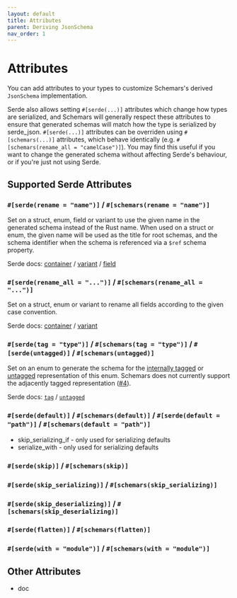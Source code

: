 ```yaml
---
layout: default
title: Attributes
parent: Deriving JsonSchema
nav_order: 1
---
```


<style>
h3 code {
    font-weight: bold;
}
</style>

# Attributes

You can add attributes to your types to customize Schemars's derived `JsonSchema` implementation.

Serde also allows setting `#[serde(...)]` attributes which change how types are serialized, and Schemars will generally respect these attributes to ensure that generated schemas will match how the type is serialized by serde_json. `#[serde(...)]` attributes can be overriden using `#[schemars(...)]` attributes, which behave identically (e.g. `#[schemars(rename_all = "camelCase")]`). You may find this useful if you want to change the generated schema without affecting Serde's behaviour, or if you're just not using Serde.

## Supported Serde Attributes

<div class="indented">

<h3 id="rename">

`#[serde(rename = "name")]` / `#[schemars(rename = "name")]`
</h3>

Set on a struct, enum, field or variant to use the given name in the generated schema instead of the Rust name. When used on a struct or enum, the given name will be used as the title for root schemas, and the schema identifier when the schema is referenced via a `$ref` schema property.

Serde docs: [container](https://serde.rs/container-attrs.html#rename) / [variant](https://serde.rs/variant-attrs.html#rename) / [field](https://serde.rs/field-attrs.html#rename)

<h3 id="rename_all">

`#[serde(rename_all = "...")]` / `#[schemars(rename_all = "...")]`
</h3>

Set on a struct, enum or variant to rename all fields according to the given case convention.

Serde docs: [container](https://serde.rs/container-attrs.html#rename_all) / [variant](https://serde.rs/variant-attrs.html#rename_all)

<h3 id="tag">

`#[serde(tag = "type")]` / `#[schemars(tag = "type")]` / `#[serde(untagged)]` / `#[schemars(untagged)]`
</h3>

Set on an enum to generate the schema for the [internally tagged](https://serde.rs/enum-representations.html#internally-tagged) or [untagged](https://serde.rs/enum-representations.html#untagged) representation of this enum. Schemars does not currently support the adjacently tagged representation ([#4](https://github.com/GREsau/schemars/issues/4)).

Serde docs: [`tag`](https://serde.rs/container-attrs.html#tag) / [`untagged`](https://serde.rs/container-attrs.html#untagged)

<h3 id="default">

`#[serde(default)]` / `#[schemars(default)]` / `#[serde(default = "path")]` / `#[schemars(default = "path")]`
</h3>

- skip_serializing_if - only used for serializing defaults
- serialize_with - only used for serializing defaults

<h3 id="skip">

`#[serde(skip)]` / `#[schemars(skip)]`
</h3>

<h3 id="skip_serializing">

`#[serde(skip_serializing)]` / `#[schemars(skip_serializing)]`
</h3>

<h3 id="skip_deserializing">

`#[serde(skip_deserializing)]` / `#[schemars(skip_deserializing)]`
</h3>

<h3 id="flatten">

`#[serde(flatten)]` / `#[schemars(flatten)]`
</h3>

<h3 id="with">

`#[serde(with = "module")]` / `#[schemars(with = "module")]`
</h3>

</div>

## Other Attributes
- doc